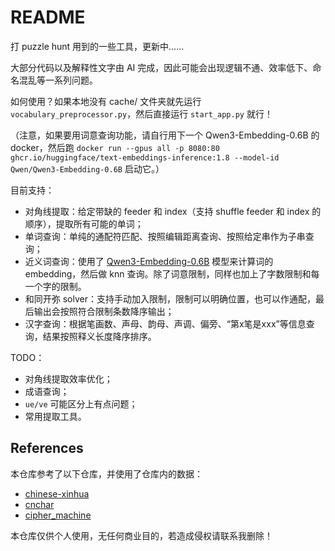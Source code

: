 # README

打 puzzle hunt 用到的一些工具，更新中……

大部分代码以及解释性文字由 AI 完成，因此可能会出现逻辑不通、效率低下、命名混乱等一系列问题。

如何使用？如果本地没有 cache/ 文件夹就先运行 `vocabulary_preprocessor.py`，然后直接运行 `start_app.py` 就行！

（注意，如果要用词意查询功能，请自行用下一个 Qwen3-Embedding-0.6B 的 docker，然后跑 `docker run --gpus all -p 8080:80 ghcr.io/huggingface/text-embeddings-inference:1.8 --model-id Qwen/Qwen3-Embedding-0.6B` 启动它。）

目前支持：

- 对角线提取：给定带缺的 feeder 和 index（支持 shuffle feeder 和 index 的顺序），提取所有可能的单词；
- 单词查询：单纯的通配符匹配、按照编辑距离查询、按照给定串作为子串查询；
- 近义词查询：使用了 [Qwen3-Embedding-0.6B](https://huggingface.co/Qwen/Qwen3-Embedding-0.6B) 模型来计算词的 embedding，然后做 knn 查询。除了词意限制，同样也加上了字数限制和每一个字的限制。
- 和同开弥 solver：支持手动加入限制，限制可以明确位置，也可以作通配，最后输出会按照符合限制条数降序输出；
- 汉字查询：根据笔画数、声母、韵母、声调、偏旁、“第x笔是xxx”等信息查询，结果按照释义长度降序排序。

TODO：

- 对角线提取效率优化；
- 成语查询；
- `ue/ve` 可能区分上有点问题；
- 常用提取工具。

## References

本仓库参考了以下仓库，并使用了仓库内的数据：

- [chinese-xinhua](https://github.com/pwxcoo/chinese-xinhua)
- [cnchar](https://github.com/theajack/cnchar)
- [cipher_machine](https://github.com/philippica/cipher_machine)

本仓库仅供个人使用，无任何商业目的，若造成侵权请联系我删除！